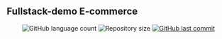 ## Fullstack-demo E-commerce
<p align="center">
  <img alt="GitHub language count" src="https://img.shields.io/github/languages/count/yurigregorio/fullstack-demo">

  <img alt="Repository size" src="https://img.shields.io/github/repo-size/yurigregorio/fullstack-demo">

  <a href="https://github.com/yurigregorio/fullstack-demo/master">
    <img alt="GitHub last commit" src="https://img.shields.io/github/last-commit/yurigregorio/fullstack-demo">
  </a>
</p>
